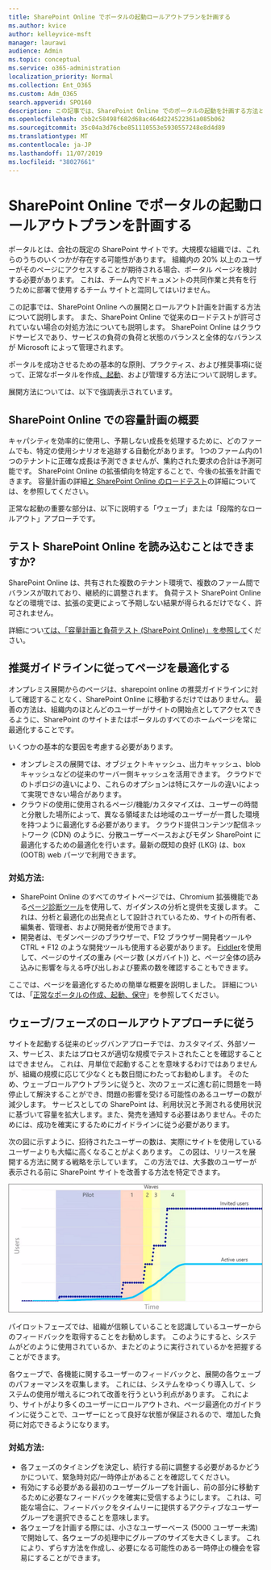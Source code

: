 ```yaml
---
title: SharePoint Online でポータルの起動ロールアウトプランを計画する
ms.author: kvice
author: kelleyvice-msft
manager: laurawi
audience: Admin
ms.topic: conceptual
ms.service: o365-administration
localization_priority: Normal
ms.collection: Ent_O365
ms.custom: Adm_O365
search.appverid: SPO160
description: この記事では、SharePoint Online でのポータルの起動を計画する方法と、正常に起動するために必要な手順について説明します。
ms.openlocfilehash: cbb2c58498f682d68ac464d224522361a085b062
ms.sourcegitcommit: 35c04a3d76cbe851110553e5930557248e8d4d89
ms.translationtype: MT
ms.contentlocale: ja-JP
ms.lasthandoff: 11/07/2019
ms.locfileid: "38027661"
---
```

# <a name="planning-your-portal-launch-roll-out-plan-in-sharepoint-online"></a>SharePoint Online でポータルの起動ロールアウトプランを計画する
ポータルとは、会社の既定の SharePoint サイトです。大規模な組織では、これらのうちのいくつかが存在する可能性があります。 組織内の 20% 以上のユーザーがそのページにアクセスすることが期待される場合、ポータル ページを検討する必要があります。 これは、チーム内でドキュメントの共同作業と共有を行うために部署で使用するチーム サイトと混同してはいけません。

この記事では、SharePoint Online への展開とロールアウト計画を計画する方法について説明します。 また、SharePoint Online で従来のロードテストが許可されていない場合の対処方法についても説明します。 SharePoint Online はクラウドサービスであり、サービスの負荷の負荷と状態のバランスと全体的なバランスが Microsoft によって管理されます。

ポータルを成功させるための基本的な原則、プラクティス、および推奨事項に従って、正常なポータルを作成[、起動](https://go.microsoft.com/fwlink/?linkid=2105838)、および管理する方法について説明します。 

展開方法については、以下で強調表示されています。

## <a name="overview-of-capacity-planning-in-sharepoint-online"></a>SharePoint Online での容量計画の概要
キャパシティを効率的に使用し、予期しない成長を処理するために、どのファームでも、特定の使用シナリオを追跡する自動化があります。 1つのファーム内の1つのテナントに正確な成長は予測できませんが、集約された要求の合計は予測可能です。 SharePoint Online の拡張傾向を特定することで、今後の拡張を計画できます。 容量計画の詳細[と SharePoint Online のロードテスト](https://docs.microsoft.com/office365/enterprise/capacity-planning-and-load-testing-sharepoint-online)の詳細については、を参照してください。

正常な起動の重要な部分は、以下に説明する「ウェーブ」または「段階的なロールアウト」アプローチです。 

## <a name="can-i-load-test-sharepoint-online"></a>テスト SharePoint Online を読み込むことはできますか?
SharePoint Online は、共有された複数のテナント環境で、複数のファーム間でバランスが取れており、継続的に調整されます。 負荷テスト SharePoint Online などの環境では、拡張の変更によって予期しない結果が得られるだけでなく、許可されません。 

詳細につい[ては、「容量計画と負荷テスト (SharePoint Online)」を参照して](https://docs.microsoft.com/office365/enterprise/capacity-planning-and-load-testing-sharepoint-online)ください。

## <a name="optimize-pages-by-following-recommended-guidelines"></a>推奨ガイドラインに従ってページを最適化する
オンプレミス展開からのページは、sharepoint online の推奨ガイドラインに対して確認することなく、SharePoint Online に移動するだけではありません。 最善の方法は、組織内のほとんどのユーザーがサイトの開始点としてアクセスできるように、SharePoint のサイトまたはポータルのすべてのホームページを常に最適化することです。

いくつかの基本的な要因を考慮する必要があります。
- オンプレミスの展開では、オブジェクトキャッシュ、出力キャッシュ、blob キャッシュなどの従来のサーバー側キャッシュを活用できます。 クラウドでのトポロジの違いにより、これらのオプションは特にスケールの違いによって実現できない場合があります。
- クラウドの使用に使用されるページ/機能/カスタマイズは、ユーザーの時間と分散した場所によって、異なる領域または地域のユーザーが一貫した環境を持つように最適化する必要があります。 クラウド提供コンテンツ配信ネットワーク (CDN) のように、分散ユーザーベースおよびモダン SharePoint に最適化するための最適化を行います。最新の既知の良好 (LKG) は、box (OOTB) web パーツで利用できます。

### <a name="what-to-do"></a>対処方法:
 - SharePoint Online のすべてのサイトページでは、Chromium 拡張機能である[ページ診断ツール](https://aka.ms/perftool)を使用して、ガイダンスの分析と提供を支援します。 これは、分析と最適化の出発点として設計されているため、サイトの所有者、編集者、管理者、および開発者が使用できます。
 - 開発者は、モダンページのブラウザーで、F12 ブラウザー開発者ツールや CTRL + F12 のような開発ツールも使用する必要があります。 [Fiddler](https://www.telerik.com/download/fiddler)を使用して、ページのサイズの重み (ページ数 (メガバイト)) と、ページ全体の読み込みに影響を与える呼び出しおよび要素の数を確認することもできます。 

ここでは、ページを最適化するための簡単な概要を説明しました。  詳細については、「[正常なポータルの作成、起動、保守](https://go.microsoft.com/fwlink/?linkid=2105838)」を参照してください。

## <a name="follow-a-wave--phased-roll-out-approach"></a>ウェーブ/フェーズのロールアウトアプローチに従う
サイトを起動する従来のビッグバンアプローチでは、カスタマイズ、外部ソース、サービス、またはプロセスが適切な規模でテストされたことを確認することはできません。 これは、月単位で起動することを意味するわけではありませんが、組織の規模に応じて少なくとも数日間にわたってお勧めします。 そのため、ウェーブロールアウトプランに従うと、次のフェーズに進む前に問題を一時停止して解決することができ、問題の影響を受ける可能性のあるユーザーの数が減少します。 サービスとしての SharePoint は、利用状況と予測される使用状況に基づいて容量を拡大します。また、発売を通知する必要はありません。そのためには、成功を確実にするためにガイドラインに従う必要があります。
  
次の図に示すように、招待されたユーザーの数は、実際にサイトを使用しているユーザーよりも大幅に高くなることがよくあります。 この図は、リリースを展開する方法に関する戦略を示しています。 この方法では、大多数のユーザーが表示される前に SharePoint サイトを改善する方法を特定できます。
  
![招待ユーザーとアクティブなユーザーを示すグラフ](media/0bc14a20-9420-4986-b9b9-fbcd2c6e0fb9.png)
  
パイロットフェーズでは、組織が信頼していることを認識しているユーザーからのフィードバックを取得することをお勧めします。 このようにすると、システムがどのように使用されているか、またどのように実行されているかを把握することができます。
  
各ウェーブで、各機能に関するユーザーのフィードバックと、展開の各ウェーブのパフォーマンスを収集します。 これには、システムをゆっくり導入して、システムの使用が増えるにつれて改善を行うという利点があります。 これにより、サイトがより多くのユーザーにロールアウトされ、ページ最適化のガイドラインに従うことで、ユーザーにとって良好な状態が保証されるので、増加した負荷に対応できるようになります。

### <a name="what-to-do"></a>対処方法:
- 各フェーズのタイミングを決定し、続行する前に調整する必要があるかどうかについて、緊急時対応/一時停止があることを確認してください。
- 有効にする必要がある最初のユーザーグループを計画し、前の部分に移動するために必要なフィードバックを確実に受信するようにします。 これは、可能な場合に、フィードバックをタイムリーに提供するアクティブなユーザーグループを選択できることを意味します。
- 各ウェーブを計画する際には、小さなユーザーベース (5000 ユーザー未満) で開始して、各ウェーブの処理中にグループのサイズを大きくします。 これにより、ずらす方法を作成し、必要になる可能性のある一時停止の機会を容易にすることができます。

